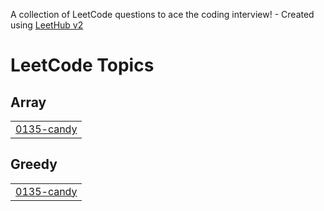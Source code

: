 A collection of LeetCode questions to ace the coding interview! - Created using [LeetHub v2](https://github.com/arunbhardwaj/LeetHub-2.0)
<!---LeetCode Topics Start-->
# LeetCode Topics
## Array
|  |
| ------- |
| [0135-candy](https://github.com/tarun02jain/code-dump/tree/master/0135-candy) |
## Greedy
|  |
| ------- |
| [0135-candy](https://github.com/tarun02jain/code-dump/tree/master/0135-candy) |
<!---LeetCode Topics End-->